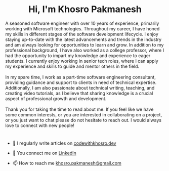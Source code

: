 <h1 align="center">Hi, I'm Khosro Pakmanesh</h1>
A seasoned software engineer with over 10 years of experience, primarily working with Microsoft technologies. Throughout my career, I have honed my skills in different stages of the software development lifecycle. I enjoy staying up-to-date with the latest advancements and trends in the industry and am always looking for opportunities to learn and grow. In addition to my professional background, I have also worked as a college professor, where I had the opportunity to impart my knowledge and experience to eager students. I currently enjoy working in senior tech roles, where I can apply my experience and skills to guide and mentor others in the field.
<br/><br/>In my spare time, I work as a part-time software engineering consultant, providing guidance and support to clients in need of technical expertise. Additionally, I am also passionate about technical writing, teaching, and creating video tutorials, as I believe that sharing knowledge is a crucial aspect of professional growth and development.
<br/><br/>Thank you for taking the time to read about me. If you feel like we have some common interests, or you are interested in collaborating on a project, or you just want to chat please do not hesitate to reach out. I would always love to connect with new people! 

# 
- 📝 I regularly write articles on [codewithkhosro.dev](https://www.codewithkhosro.dev)

- 🚩 You connect me on [LinkedIn](https://www.linkedin.com/in/khosropakmanesh/)

- 📫 How to reach me khosro.pakmanesh@gmail.com
